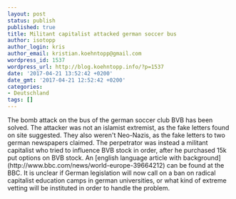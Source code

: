 ```yaml
---
layout: post
status: publish
published: true
title: Militant capitalist attacked german soccer bus
author: isotopp
author_login: kris
author_email: kristian.koehntopp@gmail.com
wordpress_id: 1537
wordpress_url: http://blog.koehntopp.info/?p=1537
date: '2017-04-21 13:52:42 +0200'
date_gmt: '2017-04-21 12:52:42 +0200'
categories:
- Deutschland
tags: []
---
```

<p>The bomb attack on the bus of the german soccer club BVB has been solved. The attacker was not an islamist extremist, as the fake letters found on site suggested. They also weren't Neo-Nazis, as the fake letters to two german newspapers claimed. The perpetrator was instead a militant capitalist who tried to influence BVB stock in order, after he purchased 15k put options on BVB stock. An [english language article with background](http://www.bbc.com/news/world-europe-39664212) can be found at the BBC. It is unclear if German legislation will now call on a ban on radical capitalist education camps in german universities, or what kind of extreme vetting will be instituted in order to handle the problem.</p>
